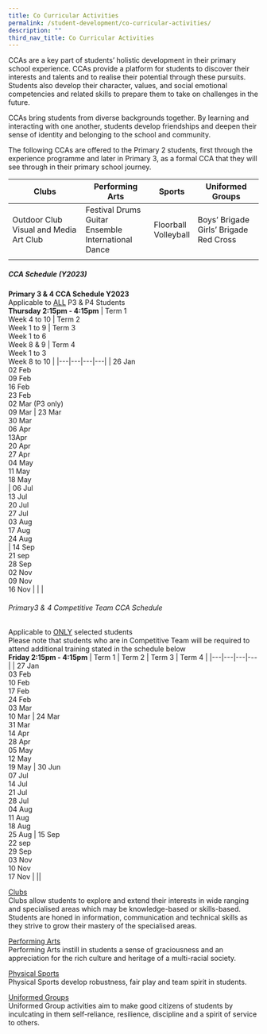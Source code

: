 ```yaml
---
title: Co Curricular Activities
permalink: /student-development/co-curricular-activities/
description: ""
third_nav_title: Co Curricular Activities
---
```

CCAs are a key part of students’ holistic development in their primary school experience. CCAs provide a platform for students to discover their interests and talents and to realise their potential through these pursuits. Students also develop their character, values, and social emotional competencies and related skills to prepare them to take on challenges in the future.

CCAs bring students from diverse backgrounds together. By learning and interacting with one another, students develop friendships and deepen their sense of identity and belonging to the school and community.
  
The following CCAs are offered to the Primary 2 students, first through the experience programme and later in Primary 3, as a formal CCA that they will see through in their primary school journey.

| Clubs | Performing Arts | Sports | Uniformed Groups |
|---|---|---|---|
| Outdoor Club<br>Visual and Media Art Club | Festival Drums<br>Guitar Ensemble<br>International Dance | Floorball<br>Volleyball | Boys’ Brigade<br>Girls’ Brigade<br>Red Cross |
| |

##### CCA Schedule (Y2023)
<b>Primary 3 &amp; 4 CCA Schedule Y2023</b><br>
Applicable to <u>ALL</u> P3 &amp; P4 Students<br>
<b>Thursday 2:15pm - 4:15pm</b>
| Term 1<br>Week 4 to 10 | Term 2<br>Week 1 to 9 | Term 3<br>Week 1 to 6<br>Week 8 &amp; 9 | Term 4<br>Week 1 to 3<br>Week 8 to 10 |
|---|---|---|---|
| 26 Jan<br>02 Feb<br>09 Feb<br>16 Feb<br>23 Feb<br>02 Mar (P3 only)<br>09 Mar | 23 Mar<br>30 Mar<br>06 Apr<br>13Apr<br>20 Apr<br>27 Apr<br>04 May<br>11 May<br>18 May<br> | 06 Jul<br>13 Jul<br>20 Jul<br>27 Jul<br>03 Aug<br>17 Aug<br>24 Aug<br> | 14 Sep<br>21 sep<br>28 Sep<br>02 Nov<br>09 Nov<br>16 Nov |
| |

###### Primary3 &amp; 4 Competitive Team CCA Schedule
Applicable to <u>ONLY</u> selected students<br>
Please note that students who are in Competitive Team will be required to attend additional training stated in the schedule below<br>
<b>Friday 2:15pm - 4:15pm</b>
| Term 1 | Term 2 | Term 3 | Term 4 |
|---|---|---|---|
| 27 Jan<br>03 Feb<br>10 Feb<br>17 Feb<br>24 Feb<br>03 Mar<br>10 Mar | 24 Mar<br>31 Mar<br>14 Apr<br>28 Apr<br>05 May<br>12 May<br>19 May | 30 Jun<br>07 Jul<br>14 Jul<br>21 Jul<br>28 Jul<br>04 Aug<br>11 Aug<br>18 Aug<br>25 Aug | 15 Sep<br>22 sep<br>29 Sep<br>03 Nov<br>10 Nov<br>17 Nov |
||

[Clubs](https://moe-valourpri-staging.netlify.app/student-development/co-curricular-activities/clubs) <br>
Clubs allow students to explore and extend their interests in wide ranging and specialised areas which may be knowledge-based or skills-based. Students are honed in information, communication and technical skills as they strive to grow their mastery of the specialised areas.

[Performing Arts](https://moe-valourpri-staging.netlify.app/student-development/co-curricular-activities/performing-arts) <br>
Performing Arts instill in students a sense of graciousness and an appreciation for the rich culture and heritage of a multi-racial society.

[Physical Sports](https://moe-valourpri-staging.netlify.app/student-development/co-curricular-activities/physical-sports) <br>
Physical Sports develop robustness, fair play and team spirit in students.

[Uniformed Groups](https://moe-valourpri-staging.netlify.app/student-development/co-curricular-activities/uniformed-groups) <br>
Uniformed Group activities aim to make good citizens of students by inculcating in them self-reliance, resilience, discipline and a spirit of service to others.